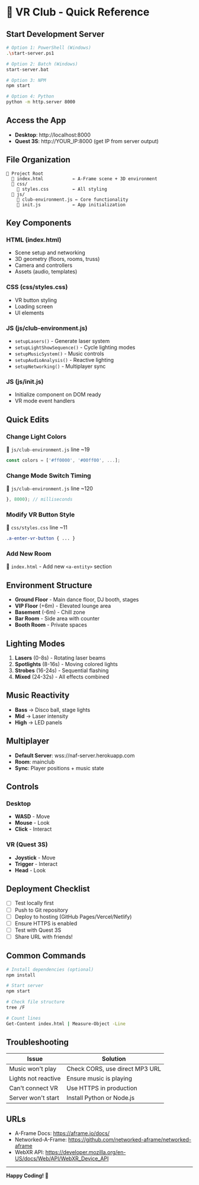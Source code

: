 # 🚀 VR Club - Quick Reference

## Start Development Server

```bash
# Option 1: PowerShell (Windows)
.\start-server.ps1

# Option 2: Batch (Windows)
start-server.bat

# Option 3: NPM
npm start

# Option 4: Python
python -m http.server 8000
```

## Access the App

- **Desktop**: http://localhost:8000
- **Quest 3S**: http://YOUR_IP:8000 (get IP from server output)

## File Organization

```
📁 Project Root
  📄 index.html           ← A-Frame scene + 3D environment
  📁 css/
    📄 styles.css         ← All styling
  📁 js/
    📄 club-environment.js ← Core functionality
    📄 init.js            ← App initialization
```

## Key Components

### HTML (index.html)
- Scene setup and networking
- 3D geometry (floors, rooms, truss)
- Camera and controllers
- Assets (audio, templates)

### CSS (css/styles.css)
- VR button styling
- Loading screen
- UI elements

### JS (js/club-environment.js)
- `setupLasers()` - Generate laser system
- `setupLightShowSequence()` - Cycle lighting modes
- `setupMusicSystem()` - Music controls
- `setupAudioAnalysis()` - Reactive lighting
- `setupNetworking()` - Multiplayer sync

### JS (js/init.js)
- Initialize component on DOM ready
- VR mode event handlers

## Quick Edits

### Change Light Colors
📝 `js/club-environment.js` line ~19
```javascript
const colors = ['#ff0000', '#00ff00', ...];
```

### Change Mode Switch Timing
📝 `js/club-environment.js` line ~120
```javascript
}, 8000); // milliseconds
```

### Modify VR Button Style
📝 `css/styles.css` line ~11
```css
.a-enter-vr-button { ... }
```

### Add New Room
📝 `index.html` - Add new `<a-entity>` section

## Environment Structure

- **Ground Floor** - Main dance floor, DJ booth, stages
- **VIP Floor** (+6m) - Elevated lounge area
- **Basement** (-6m) - Chill zone
- **Bar Room** - Side area with counter
- **Booth Room** - Private spaces

## Lighting Modes

1. **Lasers** (0-8s) - Rotating laser beams
2. **Spotlights** (8-16s) - Moving colored lights
3. **Strobes** (16-24s) - Sequential flashing
4. **Mixed** (24-32s) - All effects combined

## Music Reactivity

- **Bass** → Disco ball, stage lights
- **Mid** → Laser intensity
- **High** → LED panels

## Multiplayer

- **Default Server**: wss://naf-server.herokuapp.com
- **Room**: mainclub
- **Sync**: Player positions + music state

## Controls

### Desktop
- **WASD** - Move
- **Mouse** - Look
- **Click** - Interact

### VR (Quest 3S)
- **Joystick** - Move
- **Trigger** - Interact
- **Head** - Look

## Deployment Checklist

- [ ] Test locally first
- [ ] Push to Git repository
- [ ] Deploy to hosting (GitHub Pages/Vercel/Netlify)
- [ ] Ensure HTTPS is enabled
- [ ] Test with Quest 3S
- [ ] Share URL with friends!

## Common Commands

```bash
# Install dependencies (optional)
npm install

# Start server
npm start

# Check file structure
tree /F

# Count lines
Get-Content index.html | Measure-Object -Line
```

## Troubleshooting

| Issue | Solution |
|-------|----------|
| Music won't play | Check CORS, use direct MP3 URL |
| Lights not reactive | Ensure music is playing |
| Can't connect VR | Use HTTPS in production |
| Server won't start | Install Python or Node.js |

## URLs

- A-Frame Docs: https://aframe.io/docs/
- Networked-A-Frame: https://github.com/networked-aframe/networked-aframe
- WebXR API: https://developer.mozilla.org/en-US/docs/Web/API/WebXR_Device_API

---

**Happy Coding! 🎉**
